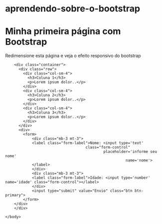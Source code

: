 # aprendendo-sobre-o-bootstrap
<!DOCTYPE html>
<html>
    <head>
        <title>Trabalhando com Css Bootstrap</title>
        <meta charset="UTF-8">
        <meta name="viewport" content="width=device-width, initial-scale=1.0">
	<!-- CSS only -->
<link href="https://cdn.jsdelivr.net/npm/bootstrap@5.1.3/dist/css/bootstrap.min.css" rel="stylesheet" integrity="sha384-1BmE4kWBq78iYhFldvKuhfTAU6auU8tT94WrHftjDbrCEXSU1oBoqyl2QvZ6jIW3" crossorigin="anonymous">
    </head>
    <body>
        <div class="container-fluid p-5 bg-secondary text-white text-center">
          <h1>Minha primeira página com Bootstrap</h1>
          <p>Redimensione esta página e veja o efeito responsivo do bootstrap</p>
        </div>
        
        <div class="container">
          <div class="row">
            <div class="col-sm-4">
              <h3>Coluna 1</h3>
              <p>Lorem ipsum dolor..</p>
            </div>
            <div class="col-sm-4">
              <h3>Coluna 2</h3>
              <p>Lorem ipsum dolor..</p>
            </div>
            <div class="col-sm-4">
              <h3>Coluna 3</h3>
              <p>Lorem ipsum dolor..</p>
            </div>
          </div>
		  <div>
			<form>
				<div class="mb-3 mt-3">
				<label class="form-label">Nome: <input type='text' 
                                        class="form-control"
				                                placeholder='informe seu nome' 
									                      name='nome'>
				</label>
				</div>
				<div class="mb-3 mt-3">
				<label class="form-label">Idade: <input type='number' name='idade' class="form-control"></label>
				</div>
				<input type="submit" value="Envio" class="btn btn-primary">
			</form>
		</div>
        </div>
		
    </body>
</html>
